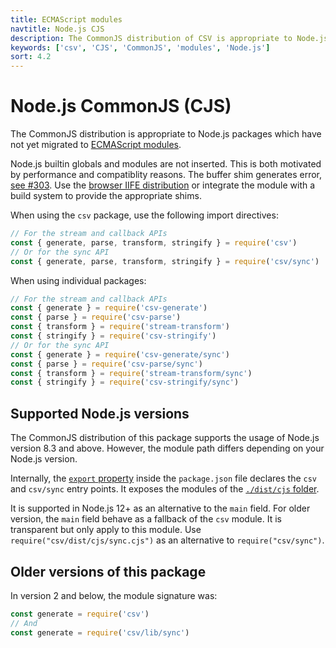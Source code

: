 ```yaml
---
title: ECMAScript modules
navtitle: Node.js CJS
description: The CommonJS distribution of CSV is appropriate to Node.js packages which have not yet migrated to ECMAScript modules.
keywords: ['csv', 'CJS', 'CommonJS', 'modules', 'Node.js']
sort: 4.2
---
```


# Node.js CommonJS (CJS)

The CommonJS distribution is appropriate to Node.js packages which have not yet migrated to [ECMAScript modules](/project/distributions/nodejs_esm/).

Node.js builtin globals and modules are not inserted. This is both motivated by performance and compatiblity reasons. The buffer shim generates error, [see #303](https://github.com/adaltas/node-csv/issues/303). Use the [browser IIFE distribution](/project/distributions/browser_iife/) or integrate the module with a build system to provide the appropriate shims.

When using the `csv` package, use the following import directives:

```js
// For the stream and callback APIs
const { generate, parse, transform, stringify } = require('csv')
// Or for the sync API
const { generate, parse, transform, stringify } = require('csv/sync')
```

When using individual packages:

```js
// For the stream and callback APIs
const { generate } = require('csv-generate')
const { parse } = require('csv-parse')
const { transform } = require('stream-transform')
const { stringify } = require('csv-stringify')
// Or for the sync API
const { generate } = require('csv-generate/sync')
const { parse } = require('csv-parse/sync')
const { transform } = require('stream-transform/sync')
const { stringify } = require('csv-stringify/sync')
```

## Supported Node.js versions

The CommonJS distribution of this package supports the usage of Node.js version 8.3 and above. However, the module path differs depending on your Node.js version.

Internally, the [`export` property](https://nodejs.org/api/packages.html#packages_exports) inside the `package.json` file declares the `csv` and `csv/sync` entry points. It exposes the modules of the [`./dist/cjs` folder](https://github.com/adaltas/node-csv/tree/master/packages/csv/lib).

It is supported in Node.js 12+ as an alternative to the `main` field. For older version, the `main` field behave as a fallback of the `csv` module. It is transparent but only apply to this module. Use `require("csv/dist/cjs/sync.cjs")` as an alternative to `require("csv/sync")`.

## Older versions of this package

In version 2 and below, the module signature was:

```js
const generate = require('csv')
// And
const generate = require('csv/lib/sync')
```
